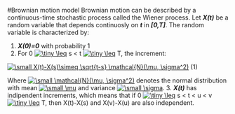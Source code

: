 #Brownian motion model
Brownian motion can be described by a continuous-time stochastic process called the Wiener process.
Let ***X(t)*** be a random variable that depends continuosly on ***t*** in ***[0,T]***. The random variable is characterized by: 
1. ***X(0)=0*** with probability 1
2. For 0 <a href="https://www.codecogs.com/eqnedit.php?latex=\tiny&space;\leq" target="_blank"><img src="https://latex.codecogs.com/gif.latex?\tiny&space;\leq" title="\tiny \leq" /></a> s < t <a href="https://www.codecogs.com/eqnedit.php?latex=\tiny&space;\leq" target="_blank"><img src="https://latex.codecogs.com/gif.latex?\tiny&space;\leq" title="\tiny \leq" /></a> T, the increment:

<a href="https://www.codecogs.com/eqnedit.php?latex=\small&space;X(t)-X(s)\simeq&space;\sqrt{t-s}&space;\mathcal{N}(\mu,&space;\sigma^2)" target="_blank"><img src="https://latex.codecogs.com/gif.latex?\small&space;X(t)-X(s)\simeq&space;\sqrt{t-s}&space;\mathcal{N}(\mu,&space;\sigma^2)" title="\small X(t)-X(s)\simeq \sqrt{t-s} \mathcal{N}(\mu, \sigma^2)" /></a> (1)

Where <a href="https://www.codecogs.com/eqnedit.php?latex=\small&space;\mathcal{N}(\mu,&space;\sigma^2)" target="_blank"><img src="https://latex.codecogs.com/gif.latex?\small&space;\mathcal{N}(\mu,&space;\sigma^2)" title="\small \mathcal{N}(\mu, \sigma^2)" /></a> denotes the normal distribution with mean <a href="https://www.codecogs.com/eqnedit.php?latex=\small&space;\mu" target="_blank"><img src="https://latex.codecogs.com/gif.latex?\small&space;\mu" title="\small \mu" /></a> and variance <a href="https://www.codecogs.com/eqnedit.php?latex=\small&space;\sigma" target="_blank"><img src="https://latex.codecogs.com/gif.latex?\small&space;\sigma" title="\small \sigma" /></a>.
3. ***X(t)*** has indipendent increments, which means that if 0 <a href="https://www.codecogs.com/eqnedit.php?latex=\tiny&space;\leq" target="_blank"><img src="https://latex.codecogs.com/gif.latex?\tiny&space;\leq" title="\tiny \leq" /></a> s < t < u < v <a href="https://www.codecogs.com/eqnedit.php?latex=\tiny&space;\leq" target="_blank"><img src="https://latex.codecogs.com/gif.latex?\tiny&space;\leq" title="\tiny \leq" /></a> T, then X(t)-X(s) and X(v)-X(u) are also independent. 